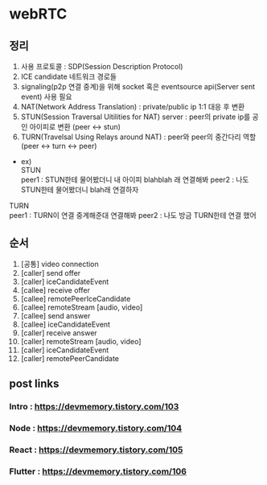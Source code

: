 # webRTC
## 정리
1. 사용 프로토콜 : SDP(Session Description Protocol)
2. ICE candidate 네트워크 경로들
3. signaling(p2p 연결 중계)을 위해 socket 혹은 eventsource api(Server sent event) 사용 필요
4. NAT(Network Address Translation) : private/public ip 1:1 대응 후 변환
5. STUN(Session Traversal Uitilities for NAT) server : peer의 private ip를 공인 아이피로 변환 (peer <-> stun)
6. TURN(Travelsal Using Relays around NAT) : peer와 peer의 중간다리 역할 (peer <-> turn <-> peer)
- ex)  
STUN  
peer1 : STUN한테 물어봤더니 내 아이피 blahblah 래 연결해봐
peer2 : 나도 STUN한테 물어봤더니 blah래 연결하자

TURN  
peer1 : TURN이 연결 중계해준대 연결해봐
peer2 : 나도 방금 TURN한테 연결 했어

## 순서
1. [공통] video connection
2. [caller] send offer
3. [caller] iceCandidateEvent
4. [callee] receive offer
5. [callee] remotePeerIceCandidate
6. [callee] remoteStream [audio, video]
7. [callee] send answer
8. [callee] iceCandidateEvent
9. [caller] receive answer
10. [caller] remoteStream [audio, video]
11. [caller] iceCandidateEvent
12. [caller] remotePeerCandidate

## post links
### Intro : https://devmemory.tistory.com/103
### Node : https://devmemory.tistory.com/104
### React : https://devmemory.tistory.com/105
### Flutter : https://devmemory.tistory.com/106
